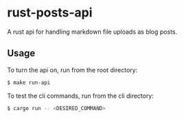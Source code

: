 # rust-posts-api

A rust api for handling markdown file uploads as blog posts.

## Usage
To turn the api on, run from the root directory:
```bash
$ make run-api
```
To test the cli commands, run from the cli directory:
```bash
$ cargo run -- <DESIRED_COMMAND>
```
